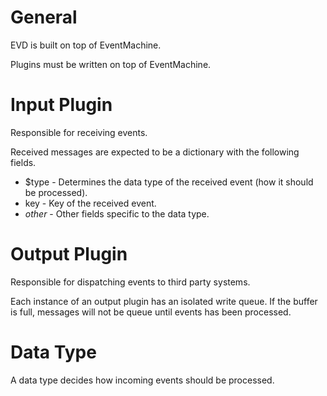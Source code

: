 # General

EVD is built on top of EventMachine.

Plugins must be written on top of EventMachine.

# Input Plugin

Responsible for receiving events.

Received messages are expected to be a dictionary with the following fields.

* $type - Determines the data type of the received event (how it should be processed).
* key - Key of the received event.
* *other* - Other fields specific to the data type.

# Output Plugin

Responsible for dispatching events to third party systems.

Each instance of an output plugin has an isolated write queue.
If the buffer is full, messages will not be queue until events has been
processed.

# Data Type

A data type decides how incoming events should be processed.
